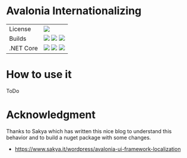 # Avalonia Internationalizing

[license]: https://img.shields.io/github/license/Nepitwin/I18N.Avalonia?style=flat-square

[LinuxBuild]: https://github.com/Nepitwin/I18N.Avalonia/actions/workflows/linux.yml/badge.svg
[MacOSBuild]: https://github.com/Nepitwin/I18N.Avalonia/actions/workflows/macos.yml/badge.svg
[WindowsBuild]: https://github.com/Nepitwin/I18N.Avalonia/actions/workflows/windows.yml/badge.svg

[NetCore]: https://img.shields.io/badge/NetCore-blue
[3]: https://img.shields.io/badge/3-Supported-blue
[6]: https://img.shields.io/badge/6-Supported-blue
[7]: https://img.shields.io/badge/7-Supported-blue

|                          |                                                                              |
|---                       |------------------------------------------------------------------------------|
| License                  | ![][license]                                                                 |
| Builds                   | ![][LinuxBuild] ![][MacOSBuild] ![][WindowsBuild]                            |
| .NET Core                | ![][3] ![][6] ![][7]                                                         |

# How to use it

ToDo

# Acknowledgment

Thanks to Sakya which has written this nice blog to understand this behavior and to build a nuget package with some changes.

-   <https://www.sakya.it/wordpress/avalonia-ui-framework-localization>
